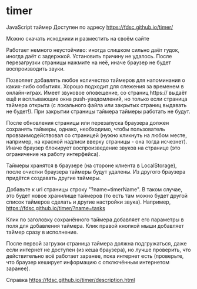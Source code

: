 # timer

JavaScript таймер
Доступен по адресу
https://fdsc.github.io/timer/

Можно скачать исходники и разместить на своём сайте

Работает немного неустойчиво: иногда слишком сильно даёт гудок, иногда даёт с задержкой. Установить причину не удалось.
После перезагрузки страницы нажмите на неё, иначе браузер не будет воспроизводить звуки.

Позволяет добавлять любое количество таймеров для напоминания о каких-либо событиях. Хорошо подходит для слежения за временем в онлайн-играх.
Имеет звуковое оповещение, со страниц https:// выдаёт ещё и всплывающие окна push-уведомлений, но только если страница таймера открыта (с локального файла или закрытых страниц выдавать не будет!).
При закрытии страницы таймера таймеры работать не будут.

После обновления страницы или перезапуска браузера должен сохранять таймеры, однако, необходимо, чтобы пользователь провзаимодействовал со страницей (нужно кликнуть на любом месте, например, на красной надписи вверху страницы - она тогда исчезнет). Иначе браузер блокирует воспроизведение звуков на странице (это ограничение на работу интерфейса).

Таймеры хранятся в браузере (на стороне клиента в LocalStorage), после очистки браузера таймеры будут удалены.
Из другого браузера придётся создавать другие таймеры.

Добавьте к url страницы строку "?name=timerName". В таком случае, это будет новое хранилище таймеров (то есть там можно будет другой список таймеров сделать и другие настройки звука).
Например, https://fdsc.github.io/timer/?name=tasks

Клик по заголовку сохранённого таймера добавляет его параметры в поля для добавления таймера. Клик правой кнопкой мыши добавляет таймер сразу в исполнение.

После первой загрузки страница таймера должна подгружаться, даже если интернет не доступен (из кеша браузера), но лучше проверить, что действительно всё работает заранее, пока интернет есть (проверьте, что браузер кеширует информацию с отключённым интернетом заранее).

Справка https://fdsc.github.io/timer/description.html
